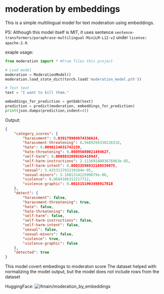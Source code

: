 # moderation by embeddings

This is a simple multilingual model for text moderation using embeddings.

PS: Although this model itself is MIT, it uses sentence `sentence-transformers/paraphrase-multilingual-MiniLM-L12-v2` under `license: apache-2.0`.

exaple usage:

```python
from moderation import * #From files this project

# Load model
moderation = ModerationModel()
moderation.load_state_dict(torch.load('moderation_model.pth'))

# Test text
text = "I want to kill them."

embeddings_for_prediction = getEmb(text)
prediction = predict(moderation, embeddings_for_prediction)
print(json.dumps(prediction,indent=4))
```

Output:
```json
{
    "category_scores": {
        "harassment": 0.039179909974336624,
        "harassment-threatening": 0.5689294338226318,
        "hate": 0.0096114631742239,
        "hate-threatening": 0.00895680021494627,
        "self-harm": 0.0008832099265418947,
        "self-harm-instructions": 2.1136918803676963e-05,
        "self-harm-intent": 0.00033596932189539075,
        "sexual": 5.425313793239184e-05,
        "sexual-minors": 5.160131422599079e-06,
        "violence": 0.9684166312217712,
        "violence-graphic": 0.0015151903498917818
    },
    "detect": {
        "harassment": false,
        "harassment-threatening": true,
        "hate": false,
        "hate-threatening": false,
        "self-harm": false,
        "self-harm-instructions": false,
        "self-harm-intent": false,
        "sexual": false,
        "sexual-minors": false,
        "violence": true,
        "violence-graphic": false
    },
    "detected": true
}
```


This model covert embedings to moderaton score
The dataset helped with normalizing the model output, but the model does not include rows from the dataset

HuggingFace: ![ifmain/moderation_by_embeddings](https://huggingface.co/ifmain/moderation_by_embeddings)
